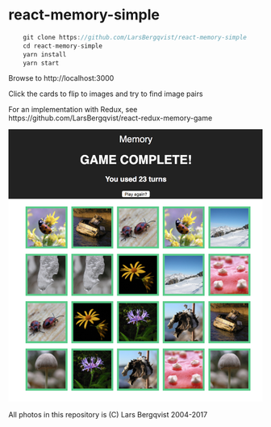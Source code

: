 # react-memory-simple

```javascript
    git clone https://github.com/LarsBergqvist/react-memory-simple
    cd react-memory-simple
    yarn install
    yarn start
```
<p>Browse to http://localhost:3000
<p>Click the cards to flip to images and try to find image pairs<p>
<p>For an implementation with Redux, see https://github.com/LarsBergqvist/react-redux-memory-game

![Alt text](screenshot.png?raw=true "A simple memory game in React")

<p>All photos in this repository is (C) Lars Bergqvist 2004-2017
    
